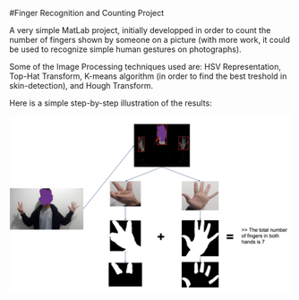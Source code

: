 #Finger Recognition and Counting Project


A very simple MatLab project, initially developped in order to count the number of fingers shown by someone on a picture (with more work, it could be used to recognize simple human gestures on photographs).

Some of the Image Processing techniques used are: HSV Representation, Top-Hat Transform, K-means algorithm (in order to find the best treshold in skin-detection), and Hough Transform.

Here is a simple step-by-step illustration of the results:

![Example of the program step-by-step results](https://github.com/tristandot/Fingers_Counting/blob/master/example.png)
